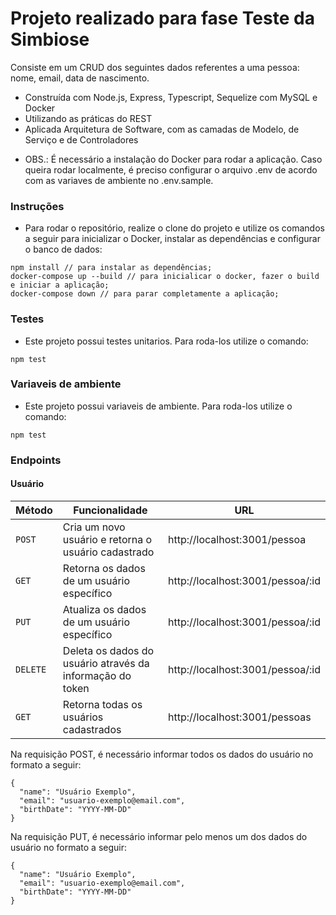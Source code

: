 # Projeto realizado para fase Teste da Simbiose

Consiste em um CRUD dos seguintes dados referentes a uma pessoa: nome, email, data de nascimento. 

* Construída com Node.js, Express, Typescript, Sequelize com MySQL e Docker
* Utilizando as práticas do REST
* Aplicada Arquitetura de Software, com as camadas de Modelo, de Serviço e de Controladores

- OBS.: É necessário a instalação do Docker para rodar a aplicação. Caso queira rodar localmente, é preciso configurar o arquivo .env de acordo com as variaves de ambiente no .env.sample.

### Instruções

- Para rodar o repositório, realize o clone do projeto e utilize os comandos a seguir para inicializar o Docker, instalar as dependências e configurar o banco de dados:

```
npm install // para instalar as dependências;
docker-compose up --build // para inicialicar o docker, fazer o build e iniciar a aplicação;
docker-compose down // para parar completamente a aplicação;
```

### Testes

- Este projeto possui testes unitarios. Para roda-los utilize o comando:

```
npm test
```

### Variaveis de ambiente

- Este projeto possui variaveis de ambiente. Para roda-los utilize o comando:

```
npm test
```

### Endpoints

#### Usuário

| Método | Funcionalidade | URL |
|---|---|---|
| `POST` | Cria um novo usuário e retorna o usuário cadastrado  | http://localhost:3001/pessoa |
| `GET` | Retorna os dados de um usuário específico | http://localhost:3001/pessoa/:id |
| `PUT` | Atualiza os dados de um usuário específico | http://localhost:3001/pessoa/:id |
| `DELETE` | Deleta os dados do usuário através da informação do token | http://localhost:3001/pessoa/:id |
| `GET` | Retorna todas os usuários cadastrados | http://localhost:3001/pessoas |


Na requisição POST, é necessário informar todos os dados do usuário no formato a seguir:

```
{
  "name": "Usuário Exemplo",
  "email": "usuario-exemplo@email.com",
  "birthDate": "YYYY-MM-DD"
}
```

Na requisição PUT, é necessário informar pelo menos um dos dados do usuário no formato a seguir:

```
{
  "name": "Usuário Exemplo",
  "email": "usuario-exemplo@email.com",
  "birthDate": "YYYY-MM-DD"
}
```
